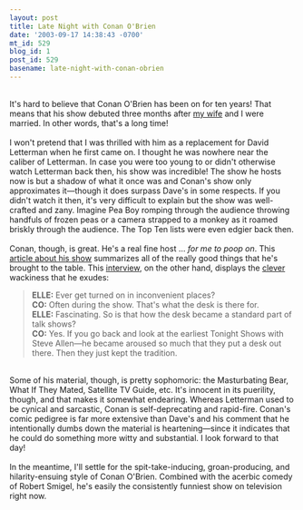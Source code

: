 ```yaml
---
layout: post
title: Late Night with Conan O'Brien
date: '2003-09-17 14:38:43 -0700'
mt_id: 529
blog_id: 1
post_id: 529
basename: late-night-with-conan-obrien
---
```

<br />It's hard to believe that Conan O'Brien has been on for ten years! That means that his show debuted three months after <a href="/values/people/sandibrown.cfm">my wife</a> and I were married. In other words, that's a long time!<br /><br />I won't pretend that I was thrilled with him as a replacement for David Letterman when he first came on. I thought he was nowhere near the caliber of Letterman. In case you were too young to or didn't otherwise watch Letterman back then, his show was incredible! The show he hosts now is but a shadow of what it once was and Conan's show only approximates it&#x2014;though it does surpass Dave's in some respects. If you didn't watch it then, it's very difficult to explain but the show was well-crafted and zany. Imagine Pea Boy romping through the audience throwing handfuls of frozen peas or a camera strapped to a monkey as it roamed briskly through the audience. The Top Ten lists were even edgier back then.<br /><br />Conan, though, is great. He's a real fine host &#x2026; <em>for me to poop on</em>. This <a href="http://www.boston.com/news/globe/magazine/articles/2003/08/31/understanding_conan/">article about his show</a> summarizes all of the really good things that he's brought to the table. This <a href="http://www.elle.com/article.asp?section_id=36&amp;article_id=2900&amp;page_number=1&amp;preview=&amp;magind=2844">interview</a>, on the other hand, displays the <a href="http://www.harvard-magazine.com/archive/00ja/ja00.conan.html">clever</a> wackiness that he exudes:<blockquote><strong>ELLE:</strong> Ever get turned on in inconvenient places?<br /><strong>CO:</strong> Often during the show. That's what the desk is there for.<br /><strong>ELLE:</strong> Fascinating. So is that how the desk became a standard part of talk shows?<br /><strong>CO:</strong> Yes. If you go back and look at the earliest Tonight Shows with Steve Allen&#x2014;he became aroused so much that they put a desk out there. Then they just kept the tradition.</blockquote><br />Some of his material, though, is pretty sophomoric: the Masturbating Bear, What If They Mated, Satellite TV Guide, etc. It's innocent in its puerility, though, and that makes it somewhat endearing. Whereas Letterman used to be cynical and sarcastic, Conan is self-deprecating and rapid-fire. Conan's comic pedigree is far more extensive than Dave's and his comment that he intentionally dumbs down the material is heartening&#x2014;since it indicates that he could do something more witty and substantial. I look forward to that day!<br /><br />In the meantime, I'll settle for the spit-take-inducing, groan-producing, and hilarity-ensuing style of Conan O'Brien. Combined with the acerbic comedy of Robert Smigel, he's easily the consistently funniest show on television right now.<br /><br /><br />
